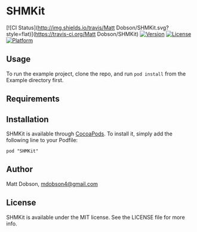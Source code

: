 # SHMKit

[![CI Status](http://img.shields.io/travis/Matt Dobson/SHMKit.svg?style=flat)](https://travis-ci.org/Matt Dobson/SHMKit)
[![Version](https://img.shields.io/cocoapods/v/SHMKit.svg?style=flat)](http://cocoadocs.org/docsets/SHMKit)
[![License](https://img.shields.io/cocoapods/l/SHMKit.svg?style=flat)](http://cocoadocs.org/docsets/SHMKit)
[![Platform](https://img.shields.io/cocoapods/p/SHMKit.svg?style=flat)](http://cocoadocs.org/docsets/SHMKit)

## Usage

To run the example project, clone the repo, and run `pod install` from the Example directory first.

## Requirements

## Installation

SHMKit is available through [CocoaPods](http://cocoapods.org). To install
it, simply add the following line to your Podfile:

    pod "SHMKit"

## Author

Matt Dobson, mdobson4@gmail.com

## License

SHMKit is available under the MIT license. See the LICENSE file for more info.

